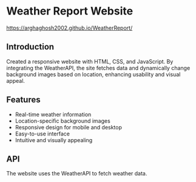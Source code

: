 # Weather Report Website

https://arghaghosh2002.github.io/WeatherReport/

## Introduction

Created a responsive website with HTML, CSS, and JavaScript. By integrating the WeatherAPI, the site fetches data and dynamically change background images based on location, enhancing usability and visual appeal.
## Features

- Real-time weather information
- Location-specific background images
- Responsive design for mobile and desktop
- Easy-to-use interface
- Intuitive and visually appealing

## API

The website uses the WeatherAPI to fetch weather data.
